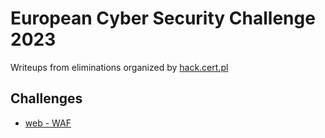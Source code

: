 # European Cyber Security Challenge 2023
Writeups from eliminations organized by [hack.cert.pl](https://hack.cert.pl/)

## Challenges
- [web - WAF](https://github.com/wblazej/hack.cert.2023/tree/main/web%20-%20WAF)
